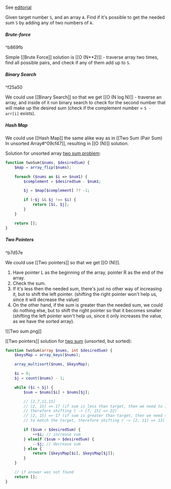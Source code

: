 See [editorial](https://www.geeksforgeeks.org/pair-with-given-sum-in-sorted-array-two-sum-ii/) 

Given target number `S`, and an array `A`. Find if it's possible to get the needed sum `S` by adding any of two numbers of `A`.
##### Brute-force
^b869fb

Simple [[Brute Force]] solution is [[O (N**2)]] - traverse array two times, find all possible pairs, and check if any of them add up to `S`.
##### Binary Search
^f25a50

We could use [[Binary Search]] so that we get [[O (N log N)]] - traverse an array, and inside of it run binary search to check for the second number that will make up the desired sum (check if the complement number = `S - arr[i]` exists).
##### Hash Map

We could use [[Hash Map]] the same alike way as in [[Two Sum (Pair Sum) In unsorted Array#^09cf47]], resulting in [[O (N)]] solution.

Solution for unsorted array [two sum problem](https://leetcode.com/problems/two-sum/description/):

```php
function twoSum($nums, $desiredSum) {
    $map = array_flip($nums);

    foreach ($nums as $i => $num1) {
        $complement = $desiredSum - $num1;

        $j = $map[$complement] ?? -1;

        if (~$j && $j !== $i) {
            return [$i, $j];
        }
    }

    return [];
}
```
##### Two Pointers 
^b7d57e

We could use [[Two pointers]] so that we get [[O (N)]].

1. Have pointer L  as the beginning of the array, pointer R as the end of the array. 
2. Check the sum. 
3. If it's less then the needed sum, there's just no other way of increasing it, but to shift the left pointer. (shifting the right pointer won't help us, since it will decrease the value)
4. On the other hand, if the sum is greater than the needed sum, we could do nothing else, but to shift the right pointer so that it becomes smaller (shifting the left pointer won't help us, since it only increases the value, as we have the sorted array).

![[Two sum.png]]

[[Two pointers]] solution for [two sum](https://leetcode.com/problems/two-sum/) (unsorted, but sorted):

```php
function twoSum(array $nums, int $desiredSum) {
    $keysMap = array_keys($nums);

    array_multisort($nums, $keysMap);

    $i = 0;
    $j = count($nums) - 1;

    while ($i < $j) {
        $sum = $nums[$i] + $nums[$j];

        // [2,7,11,15]
        // [2, 15] => 17 (if sum is less than target, then we need to increase sum,
        // therefore shifting l -> [7, 15] => 22)
        // [2, 15] => 17 (if sum is greater than target, then we need to decrease sum,
        // to match the target, therefore shifting r -> [2, 11] => 13)

        if ($sum < $desiredSum) {
            ++$i; // increase sum
        } elseif ($sum > $desiredSum) {
            --$j; // decrease sum
        } else {
            return [$keysMap[$i], $keysMap[$j]];
        }
    }

	// if answer was not found
    return [];
}
```

